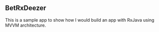 BetRxDeezer
-------

This is a sample app to show how I would build an app with RxJava using MVVM architecture. 
